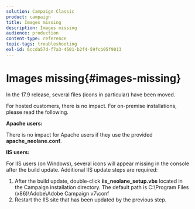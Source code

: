 ```yaml
---
solution: Campaign Classic
product: campaign
title: Images missing
description: Images missing
audience: production
content-type: reference
topic-tags: troubleshooting
exl-id: 6ccda57d-f7a3-4501-b2f4-59fcb05f9013
---
```

# Images missing{#images-missing}

In the 17.9 release, several files (icons in particular) have been moved.

For hosted customers, there is no impact. For on-premise installations, please read the following.

**Apache users:**

There is no impact for Apache users if they use the provided **apache_neolane.conf**.

**IIS users:**

For IIS users (on Windows), several icons will appear missing in the console after the build update. Additional IIS update steps are required:

1. After the build update, double-click **iis_neolane_setup.vbs** located in the Campaign installation directory. The default path is C:\Program Files (x86)\Adobe\Adobe Campaign v7\conf
1. Restart the IIS site that has been updated by the previous step.
